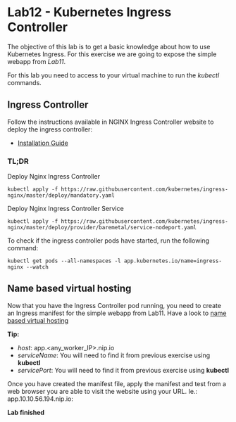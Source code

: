 # Lab12 - Kubernetes Ingress Controller
The objective of this lab is to get a basic knowledge about how to use Kubernetes Ingress. For this exercise we are going to expose the simple webapp from *Lab11*.

For this lab you need to access to your virtual machine to run the *kubectl* commands.

## Ingress Controller
Follow the instructions available in NGINX Ingress Controller website to deploy the ingress controller:

* [Installation Guide](https://kubernetes.github.io/ingress-nginx/deploy/)

### TL;DR
Deploy Nginx Ingress Controller

```shell
kubectl apply -f https://raw.githubusercontent.com/kubernetes/ingress-nginx/master/deploy/mandatory.yaml
```

Deploy Nginx Ingress Controller Service

```shell
kubectl apply -f https://raw.githubusercontent.com/kubernetes/ingress-nginx/master/deploy/provider/baremetal/service-nodeport.yaml
```

To check if the ingress controller pods have started, run the following command:

```shell
kubectl get pods --all-namespaces -l app.kubernetes.io/name=ingress-nginx --watch
```

## Name based virtual hosting
Now that you have the Ingress Controller pod running, you need to create an Ingress manifest for the simple webapp from Lab11. Have a look to [name based virtual hosting](https://kubernetes.io/docs/concepts/services-networking/ingress/#name-based-virtual-hosting)

**Tip:** 
* *host*: app.<any_worker_IP>.nip.io
* *serviceName*: You will need to find it from previous exercise using **kubectl**
* *servicePort*: You will need to find it from previous exercise using **kubectl**

Once you have created the manifest file, apply the manifest and test from a web browser you are able to visit the website using your URL. Ie.: app.10.10.56.194.nip.io:<port>

**Lab finished**